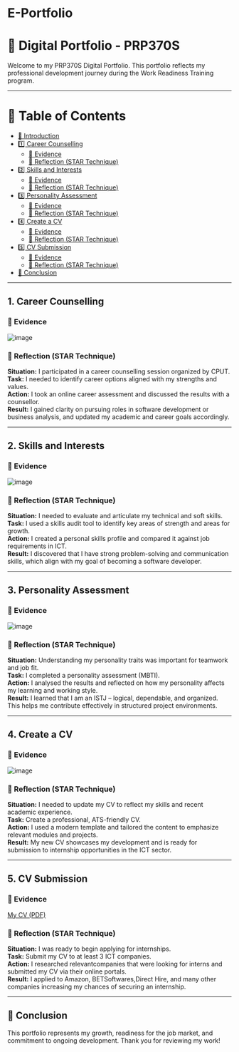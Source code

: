 # E-Portfolio
# 🌟 Digital Portfolio - PRP370S

Welcome to my PRP370S Digital Portfolio. This portfolio reflects my professional development journey during the Work Readiness Training program.

---
# 📑 Table of Contents

- [🌟 Introduction](#-introduction)
- [1️⃣ Career Counselling](#1-career-counselling)
  - [📄 Evidence](#-evidence)
  - [🌟 Reflection (STAR Technique)](#-reflection-star-technique)
- [2️⃣ Skills and Interests](#2-skills-and-interests)
  - [📄 Evidence](#-evidence-1)
  - [🌟 Reflection (STAR Technique)](#-reflection-star-technique-1)
- [3️⃣ Personality Assessment](#3-personality-assessment)
  - [📄 Evidence](#-evidence-2)
  - [🌟 Reflection (STAR Technique)](#-reflection-star-technique-2)
- [4️⃣ Create a CV](#4-create-a-cv)
  - [📄 Evidence](#-evidence-3)
  - [🌟 Reflection (STAR Technique)](#-reflection-star-technique-3)
- [5️⃣ CV Submission](#5-cv-submission)
  - [📄 Evidence](#-evidence-4)
  - [🌟 Reflection (STAR Technique)](#-reflection-star-technique-4)
- [🔗 Conclusion](#-conclusion)
  
---
## 1. Career Counselling

### 📄 Evidence
![image](https://github.com/user-attachments/assets/d195b150-3370-4b5e-843e-68d67ee52ddd)


### 🌟 Reflection (STAR Technique)
**Situation:** I participated in a career counselling session organized by CPUT.  
**Task:** I needed to identify career options aligned with my strengths and values.  
**Action:** I took an online career assessment and discussed the results with a counsellor.  
**Result:** I gained clarity on pursuing roles in software development or business analysis, and updated my academic and career goals accordingly.

---

## 2. Skills and Interests

### 📄 Evidence
![image](https://github.com/user-attachments/assets/2bc27a8d-b47a-4989-a463-4e249d0e0c2b)


### 🌟 Reflection (STAR Technique)
**Situation:** I needed to evaluate and articulate my technical and soft skills.  
**Task:** I used a skills audit tool to identify key areas of strength and areas for growth.  
**Action:** I created a personal skills profile and compared it against job requirements in ICT.  
**Result:** I discovered that I have strong problem-solving and communication skills, which align with my goal of becoming a software developer.

---

## 3. Personality Assessment

### 📄 Evidence
![image](https://github.com/user-attachments/assets/17c7d671-dbcd-47aa-b343-4ba266aa44fd)


### 🌟 Reflection (STAR Technique)
**Situation:** Understanding my personality traits was important for teamwork and job fit.  
**Task:** I completed a personality assessment (MBTI).  
**Action:** I analysed the results and reflected on how my personality affects my learning and working style.  
**Result:** I learned that I am an ISTJ – logical, dependable, and organized. This helps me contribute effectively in structured project environments.

---

## 4. Create a CV

### 📄 Evidence
![image](https://github.com/user-attachments/assets/40792108-f3c7-4ee5-9d2c-06f6f57ec9f9)



### 🌟 Reflection (STAR Technique)
**Situation:** I needed to update my CV to reflect my skills and recent academic experience.  
**Task:** Create a professional, ATS-friendly CV.  
**Action:** I used a modern template and tailored the content to emphasize relevant modules and projects.  
**Result:** My new CV showcases my development and is ready for submission to internship opportunities in the ICT sector.

---

## 5. CV Submission

### 📄 Evidence
[My CV (PDF)](https://github.com/222705698/E-Portfolio/blob/main/Sinokholo%20Singazi%20Resume.pdf%20(1).pdf)

### 🌟 Reflection (STAR Technique)
**Situation:** I was ready to begin applying for internships.  
**Task:** Submit my CV to at least 3 ICT companies.  
**Action:** I researched relevantcompanies that were looking for interns and submitted my CV via their online portals.  
**Result:** I applied to Amazon, BETSoftwares,Direct Hire, and many other companies increasing my chances of securing an internship.

---

## 🔗 Conclusion
This portfolio represents my growth, readiness for the job market, and commitment to ongoing development. Thank you for reviewing my work!
